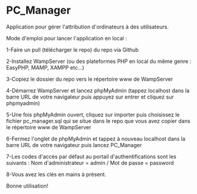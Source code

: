 # PC_Manager
Application pour gérer l'attribution d'ordinateurs à des utilisateurs.


Mode d'emploi pour lancer l'application en local :

1-Faire un pull (télécharger le repo) du repo via Github

2-Installez WampServer (ou des plateformes PHP en local du même genre : EasyPHP, MAMP, XAMPP etc...)

3-Copiez le dossier du repo vers le répertoire www de WampServer

4-Démarrez WampServer et lancez phpMyAdmin (tappez localhost dans la barre URL de votre navigateur puis appuyez sur entrer et cliquez sur phpmyadmin)

5-Une fois phpMyAdmin ouvert, cliquez sur importer puis choisissez le fichier pc_manager.sql qui se situe dans le repo que vous avez copier dans le répertoire www de WampServer

6-Fermez l'onglet de phpMyAdmin et tappez à nouveau localhost dans la barre URL de votre navigateur puis lancez PC_Manager

7-Les codes d'accès par défaut au portail d'authentifications sont les suivants : Nom d'administrateur = admin    /    Mot de passe = password

8-Vous avez les clés en mains à présent.


Bonne utilisation!
